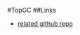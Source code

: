 #TopGC
##Links
- [related github repo](https://github.com/akhiljain93/rampaging-elephant/tree/master/private/clustering/TopGC)